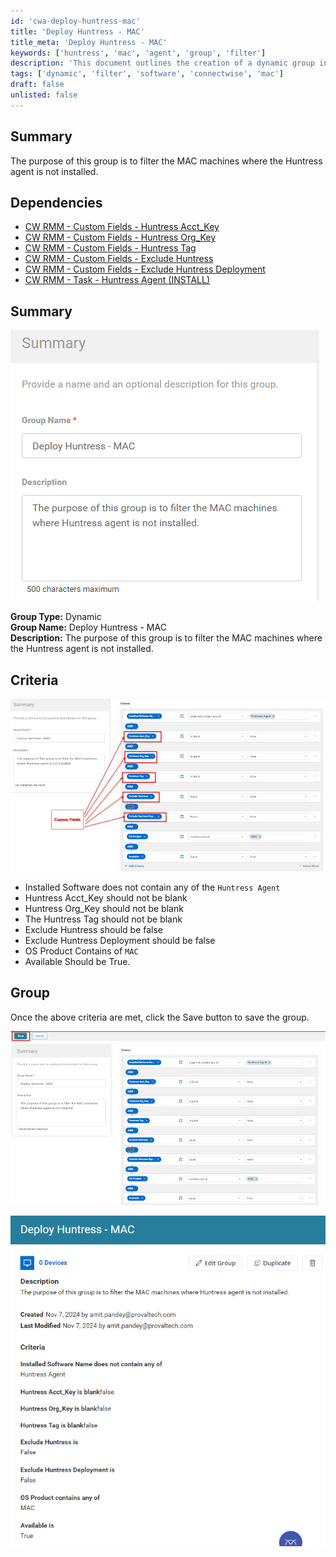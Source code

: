 ```yaml
---
id: 'cwa-deploy-huntress-mac'
title: 'Deploy Huntress - MAC'
title_meta: 'Deploy Huntress - MAC'
keywords: ['huntress', 'mac', 'agent', 'group', 'filter']
description: 'This document outlines the creation of a dynamic group in ConnectWise RMM that filters MAC machines where the Huntress agent is not installed. It includes dependencies, criteria for group membership, and instructions for saving the group.'
tags: ['dynamic', 'filter', 'software', 'connectwise', 'mac']
draft: false
unlisted: false
---
```

## Summary

The purpose of this group is to filter the MAC machines where the Huntress agent is not installed.

## Dependencies

- [CW RMM - Custom Fields - Huntress Acct_Key](https://proval.itglue.com/DOC-5078775-15293648)
- [CW RMM - Custom Fields - Huntress Org_Key](https://proval.itglue.com/DOC-5078775-15293647)
- [CW RMM - Custom Fields - Huntress Tag](https://proval.itglue.com/DOC-5078775-15293470)
- [CW RMM - Custom Fields - Exclude Huntress](https://proval.itglue.com/DOC-5078775-15294130)
- [CW RMM - Custom Fields - Exclude Huntress Deployment](https://proval.itglue.com/DOC-5078775-15294129)
- [CW RMM - Task - Huntress Agent (INSTALL)](https://proval.itglue.com/DOC-5078775-13684933)

## Summary

![Image](../../../static/img/Deploy-Huntress---Mac/image_1.png)

**Group Type:** Dynamic  
**Group Name:** Deploy Huntress - MAC  
**Description:** The purpose of this group is to filter the MAC machines where the Huntress agent is not installed.

## Criteria

![Image](../../../static/img/Deploy-Huntress---Mac/image_2.png)

- Installed Software does not contain any of the `Huntress Agent`
- Huntress Acct_Key should not be blank
- Huntress Org_Key should not be blank
- The Huntress Tag should not be blank
- Exclude Huntress should be false
- Exclude Huntress Deployment should be false
- OS Product Contains of `MAC`
- Available Should be True.

## Group

Once the above criteria are met, click the Save button to save the group.

![Image](../../../static/img/Deploy-Huntress---Mac/image_3.png)

![Image](../../../static/img/Deploy-Huntress---Mac/image_4.png)



